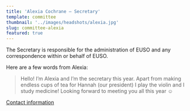 ```yaml
---
title: 'Alexia Cochrane – Secretary'
template: committee
thumbnail: '../images/headshots/alexia.jpg'
slug: committee-alexia
featured: true
---
```


The Secretary is responsible for the administration of EUSO and any correspondence within or behalf of EUSO.

Here are a few words from Alexia:

> Hello! I’m Alexia and I’m the secretary this year. Apart from making endless cups of tea for Hannah (our president) I play the violin and I study medicine! Looking forward to meeting you all this year ☺️

[Contact information](/contact/)